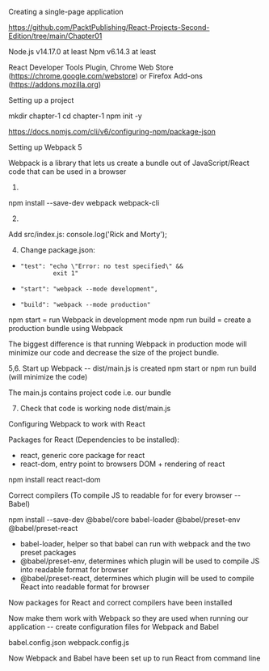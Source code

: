 Creating a single-page application

https://github.com/PacktPublishing/React-Projects-Second-Edition/tree/main/Chapter01


Node.js v14.17.0 at least
Npm v6.14.3 at least

React Developer Tools Plugin, Chrome Web Store (https://chrome.google.com/webstore) or Firefox Add-ons (https://addons.mozilla.org)


Setting up a project

mkdir chapter-1
cd chapter-1
npm init -y

https://docs.npmjs.com/cli/v6/configuring-npm/package-json

Setting up Webpack 5

Webpack is a library that lets us create a bundle out of JavaScript/React code that can be used in a browser

1.
npm install --save-dev webpack webpack-cli

2.
Add src/index.js: console.log('Rick and Morty');

4. Change package.json:
-     "test": "echo \"Error: no test specified\" &&
               exit 1"
+     "start": "webpack --mode development",
+     "build": "webpack --mode production"

npm start = run Webpack in development mode
npm run build = create a production bundle using Webpack

The biggest difference is that running Webpack in production mode will minimize our code and decrease the size of the project bundle.

5,6. Start up Webpack -- dist/main.js is created
npm start 
or
npm run build (will minimize the code)

The main.js contains project code i.e. our bundle

7. Check that code is working
node dist/main.js






Configuring Webpack to work with React

Packages for React (Dependencies to be installed):
- react, generic core package for react
- react-dom, entry point to browsers DOM + rendering of react

npm install react react-dom

Correct compilers (To compile JS to readable for for every browser -- Babel)

npm install --save-dev @babel/core babel-loader @babel/preset-env @babel/preset-react

- babel-loader, helper so that babel can run with webpack and the two preset packages
- @babel/preset-env, determines which plugin will be used to compile JS into readable format for browser
- @babel/preset-react, determines which plugin will be used to compile React into readable format for browser

Now packages for React and correct compilers have been installed


Now make them work with Webpack so they are used when running our application
-- create configuration files for Webpack and Babel

babel.config.json
webpack.config.js

Now Webpack and Babel have been set up to run React from command line



